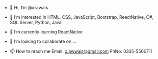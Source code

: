 - 👋 Hi, I’m @x-awais

- 👀 I’m interested in HTML, CSS, JavaScript, Bootstrap, ReactNative, C#, SQL Server, Python, Java
- 🌱 I’m currently learning ReactNative 
- 💞️ I’m looking to collaborate on ...
- 📫 How to reach me Email: x.awwais@gmail.com PhNo: 0335-5500711

<!---
x-awais/x-awais is a ✨ special ✨ repository because its `README.md` (this file) appears on your GitHub profile.
You can click the Preview link to take a look at your changes.
--->
